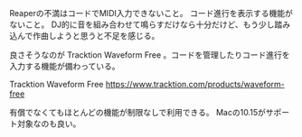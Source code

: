 Reaperの不満はコードでMIDI入力できないこと。
コード進行を表示する機能がないこと。
DJ的に音を組み合わせて鳴らすだけなら十分だけど、もう少し踏み込んで作曲しようと思うと不足を感じる。

良さそうなのが Tracktion Waveform Free 。コードを管理したりコード進行を入力する機能が備わっている。

Tracktion Waveform Free
https://www.tracktion.com/products/waveform-free

有償でなくてもほとんどの機能が制限なしで利用できる。
Macの10.15がサポート対象なのも良い。




